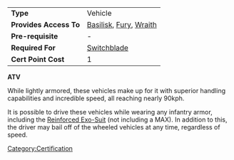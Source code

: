 |                        |                                                                                                |
| ---------------------- | ---------------------------------------------------------------------------------------------- |
| **Type**               | Vehicle                                                                                        |
| **Provides Access To** | [Basilisk](Basilisk.md "wikilink"), [Fury](Fury.md "wikilink"), [Wraith](Wraith.md "wikilink") |
| **Pre-requisite**      | \-                                                                                             |
| **Required For**       | [Switchblade](Switchblade.md "wikilink")                                                       |
| **Cert Point Cost**    | 1                                                                                              |

**ATV**

While lightly armored, these vehicles make up for it with superior
handling capabilities and incredible speed, all reaching nearly 90kph.

It is possible to drive these vehicles while wearing any infantry armor,
including the [Reinforced Exo-Suit](Reinforced_Exo-Suit.md "wikilink") (not
including a MAX). In addition to this, the driver may bail off of the
wheeled vehicles at any time, regardless of speed.

[Category:Certification](Category:Certification.md "wikilink")
